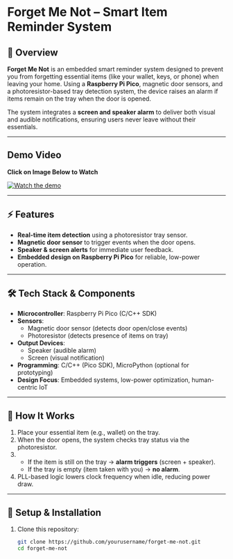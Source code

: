 # Forget Me Not – Smart Item Reminder System

## 📖 Overview
**Forget Me Not** is an embedded smart reminder system designed to prevent you from forgetting essential items (like your wallet, keys, or phone) when leaving your home. Using a **Raspberry Pi Pico**, magnetic door sensors, and a photoresistor-based tray detection system, the device raises an alarm if items remain on the tray when the door is opened.  

The system integrates a **screen and speaker alarm** to deliver both visual and audible notifications, ensuring users never leave without their essentials.

---

## Demo Video
**Click on Image Below to Watch**

[![Watch the demo](demo/HoopBetzDemoThumbnail.png)]([https://youtu.be/3cQdmrw7UJ8](https://youtu.be/QnvRQJowsJ8))

---

## ⚡ Features
- **Real-time item detection** using a photoresistor tray sensor.  
- **Magnetic door sensor** to trigger events when the door opens.  
- **Speaker & screen alerts** for immediate user feedback.  
- **Embedded design on Raspberry Pi Pico** for reliable, low-power operation.  

---

## 🛠️ Tech Stack & Components
- **Microcontroller**: Raspberry Pi Pico (C/C++ SDK)  
- **Sensors**:  
  - Magnetic door sensor (detects door open/close events)  
  - Photoresistor (detects presence of items on tray)  
- **Output Devices**:  
  - Speaker (audible alarm)  
  - Screen (visual notification)  
- **Programming**: C/C++ (Pico SDK), MicroPython (optional for prototyping)  
- **Design Focus**: Embedded systems, low-power optimization, human-centric IoT  

---

## 🔧 How It Works
1. Place your essential item (e.g., wallet) on the tray.  
2. When the door opens, the system checks tray status via the photoresistor.  
3. - If the item is still on the tray → **alarm triggers** (screen + speaker).  
   - If the tray is empty (item taken with you) → **no alarm**.  
4. PLL-based logic lowers clock frequency when idle, reducing power draw.  

---

## 🚀 Setup & Installation
1. Clone this repository:
   ```bash
   git clone https://github.com/yourusername/forget-me-not.git
   cd forget-me-not
